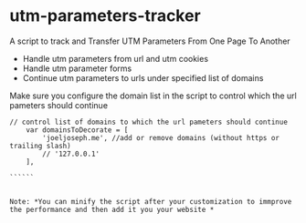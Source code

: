 # utm-parameters-tracker

A script to track  and Transfer UTM Parameters From One Page To Another

*   Handle utm parameters from url and  utm cookies
*   Handle utm parameter forms
*   Continue utm parameters  to urls under  specified list of domains  



Make sure you configure the domain list in the script to control which the url pameters should continue

``````````
// control list of domains to which the url pameters should continue
    var domainsToDecorate = [
        'joeljoseph.me', //add or remove domains (without https or trailing slash)
        // '127.0.0.1'
    ],
    
``````


Note: *You can minify the script after your customization to immprove the performance and then add it you your website *
